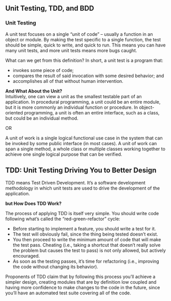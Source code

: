 ## Unit Testing, TDD, and BDD

### Unit Testing

A unit test focuses on a single “unit of code” – usually a function in an object or module. By making the test specific to a single function, the test should be simple, quick to write, and quick to run. This means you can have many unit tests, and more unit tests means more bugs caught.

What can we get from this definition? In short, a unit test is a program that:

- invokes some piece of code;
- compares the result of said invocation with some desired behavior; and
- accomplishes all of that without human intervention.

**And What About the Unit?**\
Intuitively, one can view a unit as the smallest testable part of an application. In procedural programming, a unit could be an entire module, but it is more commonly an individual function or procedure. In object-oriented programming, a unit is often an entire interface, such as a class, but could be an individual method.

OR

A unit of work is a single logical functional use case in the system that can be invoked by some public interface (in most cases). A unit of work can span a single method, a whole class or multiple classes working together to achieve one single logical purpose that can be verified.

## TDD: Unit Testing Driving You to Better Design

TDD means Test Driven Development. It’s a software development methodology in which unit tests are used to drive the development of the application.

**but How Does TDD Work?**

The process of applying TDD is itself very simple. You should write code following what’s called the “red-green-refactor” cycle:

- Before starting to implement a feature, you should write a test for it.
- The test will obviously fail, since the thing being tested doesn’t exist.
- You then proceed to write the minimum amount of code that will make the test pass. Cheating (i.e., taking a shortcut that doesn’t really solve the problem but causes the test to pass) is not only allowed, but actively encouraged.
- As soon as the testing passes, it’s time for refactoring (i.e., improving the code without changing its behavior).

Proponents of TDD claim that by following this process you’ll achieve a simpler design, creating modules that are by definition low coupled and having more confidence to make changes to the code in the future, since you’ll have an automated test suite covering all of the code.
